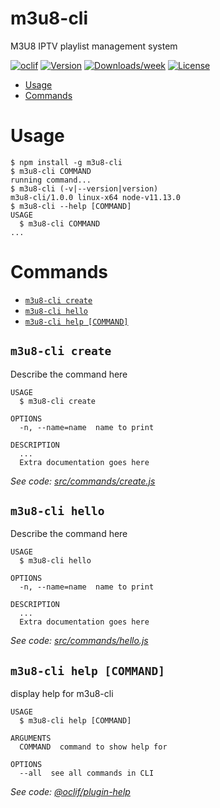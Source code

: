 m3u8-cli
========

M3U8 IPTV playlist management system

[![oclif](https://img.shields.io/badge/cli-oclif-brightgreen.svg)](https://oclif.io)
[![Version](https://img.shields.io/npm/v/m3u8-cli.svg)](https://npmjs.org/package/m3u8-cli)
[![Downloads/week](https://img.shields.io/npm/dw/m3u8-cli.svg)](https://npmjs.org/package/m3u8-cli)
[![License](https://img.shields.io/npm/l/m3u8-cli.svg)](https://github.com/alessandrojean/m3u8-cli/blob/master/package.json)

<!-- toc -->
* [Usage](#usage)
* [Commands](#commands)
<!-- tocstop -->
# Usage
<!-- usage -->
```sh-session
$ npm install -g m3u8-cli
$ m3u8-cli COMMAND
running command...
$ m3u8-cli (-v|--version|version)
m3u8-cli/1.0.0 linux-x64 node-v11.13.0
$ m3u8-cli --help [COMMAND]
USAGE
  $ m3u8-cli COMMAND
...
```
<!-- usagestop -->
# Commands
<!-- commands -->
* [`m3u8-cli create`](#m3u8-cli-create)
* [`m3u8-cli hello`](#m3u8-cli-hello)
* [`m3u8-cli help [COMMAND]`](#m3u8-cli-help-command)

## `m3u8-cli create`

Describe the command here

```
USAGE
  $ m3u8-cli create

OPTIONS
  -n, --name=name  name to print

DESCRIPTION
  ...
  Extra documentation goes here
```

_See code: [src/commands/create.js](https://github.com/alessandrojean/m3u8-cli/blob/v1.0.0/src/commands/create.js)_

## `m3u8-cli hello`

Describe the command here

```
USAGE
  $ m3u8-cli hello

OPTIONS
  -n, --name=name  name to print

DESCRIPTION
  ...
  Extra documentation goes here
```

_See code: [src/commands/hello.js](https://github.com/alessandrojean/m3u8-cli/blob/v1.0.0/src/commands/hello.js)_

## `m3u8-cli help [COMMAND]`

display help for m3u8-cli

```
USAGE
  $ m3u8-cli help [COMMAND]

ARGUMENTS
  COMMAND  command to show help for

OPTIONS
  --all  see all commands in CLI
```

_See code: [@oclif/plugin-help](https://github.com/oclif/plugin-help/blob/v2.1.6/src/commands/help.ts)_
<!-- commandsstop -->

